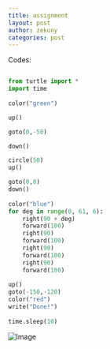 ```yaml
---
title: assignment
layout: post
author: zekuny
categories: post
---
```


Codes:
```python

from turtle import *
import time
 
color("green")

up()

goto(0,-50)

down()

circle(50)
up()

goto(0,0)
down()
 
color("blue")
for deg in range(0, 61, 6):
    right(90 + deg)
    forward(100)
    right(90)
    forward(100)
    right(90)
    forward(100)
    right(90)
    forward(100)
     
up()
goto(-150,-120)
color("red")
write("Done!")
 
time.sleep(10)
```

![Image](http://ww2.sinaimg.cn/mw1024/a5997331gw1e8htzmhg4dj20b70d9wfe.jpg)
